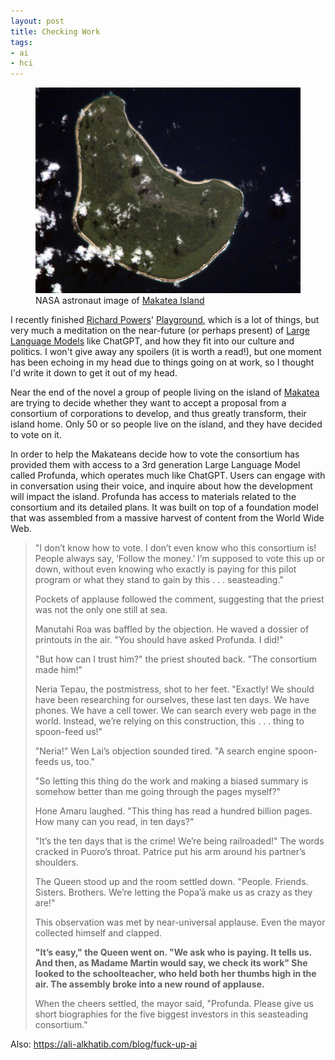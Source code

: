```yaml
---
layout: post
title: Checking Work
tags:
- ai
- hci
---
```


<figure>
<a href="https://en.wikipedia.org/wiki/Makatea#/media/File:Makatea2.JPG">
<img class="img-fluid" src="/images/makatea.jpg">
</a>
<figcaption>NASA astronaut image of <a href="https://en.wikipedia.org/wiki/Makatea#/media/File">Makatea Island</a></figcaption>
</figure>

I recently finished [Richard Powers]' [Playground], which is a lot of things, but very much a meditation on the near-future (or perhaps present) of [Large Language Models] like ChatGPT, and how they fit into our culture and politics. I won't give away any spoilers (it is worth a read!), but one moment has been echoing in my head due to things going on at work, so I thought I'd write it down to get it out of my head.

Near the end of the novel a group of people living on the island of [Makatea] are trying to decide whether they want to accept a proposal from a consortium of corporations to develop, and thus greatly transform, their island home. Only 50 or so people live on the island, and they have decided to vote on it.

In order to help the Makateans decide how to vote the consortium has provided them with access to a 3rd generation Large Language Model called Profunda, which operates much like ChatGPT. Users can engage with in conversation using their voice, and inquire about how the development will impact the island. Profunda has access to materials related to the consortium and its detailed plans. It was built on top of a foundation model that was assembled from a massive harvest of content from the World Wide Web.

<blockquote>
"I don’t know how to vote. I don’t even know who this consortium is! People always say, ‘Follow the money.’ I’m supposed to vote this up or down, without even knowing who exactly is paying for this pilot program or what they stand to gain by this . . . seasteading."

Pockets of applause followed the comment, suggesting that the priest was not the only one still at sea.

Manutahi Roa was baffled by the objection. He waved a dossier of printouts in the air. "You should have asked Profunda. I did!"

"But how can I trust him?" the priest shouted back. "The consortium made him!"

Neria Tepau, the postmistress, shot to her feet. "Exactly! We should have been researching for ourselves, these last ten days. We have phones. We have a cell tower. We can search every web page in the world. Instead, we’re relying on this construction, this . . . thing to spoon-feed us!"

"Neria!" Wen Lai’s objection sounded tired. "A search engine spoon-feeds us, too."

"So letting this thing do the work and making a biased summary is somehow better than me going through the pages myself?"

Hone Amaru laughed. "This thing has read a hundred billion pages. How many can you read, in ten days?"

"It’s the ten days that is the crime! We’re being railroaded!" The words cracked in Puoro’s throat. Patrice put his arm around his partner’s shoulders.

The Queen stood up and the room settled down. "People. Friends. Sisters. Brothers. We’re letting the Popa’ā make us as crazy as they are!"

This observation was met by near-universal applause. Even the mayor collected himself and clapped.

**"It’s easy," the Queen went on. "We ask who is paying. It tells us. And then, as Madame Martin would say, we check its work" She looked to the schoolteacher, who held both her thumbs high in the air. The assembly broke into a new round of applause.**

When the cheers settled, the mayor said, "Profunda. Please give us short biographies for the five biggest investors in this seasteading consortium."
</blockquote>

Also: https://ali-alkhatib.com/blog/fuck-up-ai

[Playground]: https://bookshop.org/p/books/playground-richard-powers/21077251
[Richard Powers]: https://en.wikipedia.org/wiki/Richard_Powers
[Makatea]: https://en.wikipedia.org/wiki/Makatea
[Large Language Models]: https://en.wikipedia.org/wiki/Large_language_model
